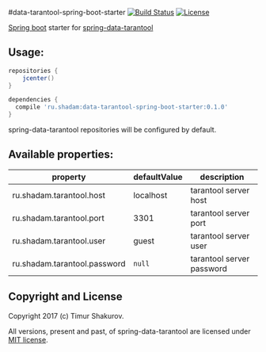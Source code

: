 #data-tarantool-spring-boot-starter
[![Build Status](https://travis-ci.org/saladinkzn/data-tarantool-spring-boot-starter.svg?branch=master)](https://travis-ci.org/saladinkzn/data-tarantool-spring-boot-starter)
[![License](http://img.shields.io/badge/license-MIT-47b31f.svg)](#copyright-and-license)
 
[Spring boot](http://projects.spring.io/spring-boot/) starter for [spring-data-tarantool](https://github.com/saladinkzn/spring-data-tarantool)

## Usage:
```groovy
repositories {
    jcenter()
}

dependencies {
  compile 'ru.shadam:data-tarantool-spring-boot-starter:0.1.0'
}
```

spring-data-tarantool repositories will be configured by default. 

## Available properties:

 | property | defaultValue |  description | 
 | --- | --- | --- |   
 | ru.shadam.tarantool.host | localhost | tarantool server host |
 | ru.shadam.tarantool.port | 3301 | tarantool server port |
 | ru.shadam.tarantool.user | guest | tarantool server user |
 | ru.shadam.tarantool.password | `null` | tarantool server password |
 
## Copyright and License

Copyright 2017 (c) Timur Shakurov.

All versions, present and past, of spring-data-tarantool are licensed under [MIT license](LICENSE).
